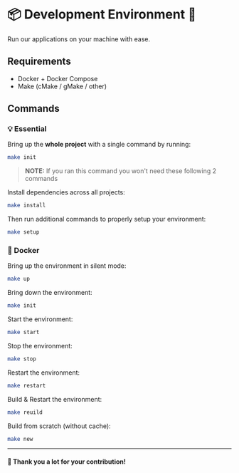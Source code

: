 # 📦 Development Environment 🐳

Run our applications on your machine with ease.

## Requirements
-   Docker + Docker Compose
-   Make (cMake / gMake / other)

## Commands

### 💡 Essential

Bring up the **whole project** with a single command by running:

```bash
make init
```
> **NOTE:** If you ran this command you won't need these following 2 commands

Install dependencies across all projects:

```bash
make install
```

Then run additional commands to properly setup your environment:

```bash
make setup
```

### 🐋 Docker

Bring up the environment in silent mode:

```bash
make up
```

Bring down the environment:

```bash
make init
```

Start the environment:

```bash
make start
```

Stop the environment:

```bash
make stop
```

Restart the environment:

```bash
make restart
```

Build & Restart the environment:

```bash
make reuild
```

Build from scratch (without cache):

```bash
make new
```

___

#### 🙏 Thank you a lot for your contribution!